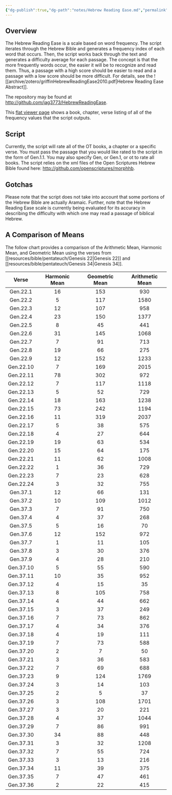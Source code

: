 ```yaml
---
{"dg-publish":true,"dg-path":"notes/Hebrew Reading Ease.md","permalink":"/notes/hebrew-reading-ease/","noteIcon":"","created":"","updated":""}
---
```



## Overview

The Hebrew Reading Ease is a scale based on word frequency. The script iterates through the Hebrew Bible and generates a frequency index of each word that occurs. Then, the script works back through the text and generates a difficulty average for each passage. The concept is that the more frequently words occur, the easier it will be to recognize and read them. Thus, a passage with a high score should be easier to read and a passage with a low score should be more difficult. For details, see the ![[archive/zotero/griffinHebrewReadingEase2010.pdf|Hebrew Reading Ease Abstract]].

The repository may be found at http://github.com/jag3773/HebrewReadingEase.

This [flat viewer page](https://flatgithub.com/jag3773/HebrewReadingEase?filename=hre.csv) shows a book, chapter, verse listing of all of the frequency values that the script outputs.

## Script
Currently, the script will rate all of the OT books, a chapter or a specific verse. You must pass the passage that you would like rated to the script in the form of Gen.1.1. You may also specify Gen, or Gen.1, or ot to rate all books. The script relies on the xml files of the Open Scriptures Hebrew Bible found here: http://github.com/openscriptures/morphhb.

## Gotchas
Please note that the script does not take into account that some portions of the Hebrew Bible are actually Aramaic. Further, note that the Hebrew Reading Ease scale is currently being evaluated for its accuracy in describing the difficulty with which one may read a passage of biblical Hebrew.

## A Comparison of Means

The follow chart provides a comparison of the Arithmetic Mean, Harmonic Mean, and Geometric Mean using the verses from [[resources/bible/pentateuch/Genesis 22\|Genesis 22]] and [[resources/bible/pentateuch/Genesis 34\|Genesis 34]].

|    Verse   | Harmonic Mean | Geometric Mean | Arithmetic Mean |
|:----------:|:-------------:|:--------------:|:---------------:|
|  Gen.22.1  |       16      |       153      |       930       |
|  Gen.22.2  |       5       |       117      |       1580      |
|  Gen.22.3  |       12      |       107      |       958       |
|  Gen.22.4  |       23      |       150      |       1377      |
|  Gen.22.5  |       8       |       45       |       441       |
|  Gen.22.6  |       31      |       145      |       1068      |
|  Gen.22.7  |       7       |       91       |       713       |
|  Gen.22.8  |       19      |       66       |       275       |
|  Gen.22.9  |       12      |       152      |       1233      |
|  Gen.22.10 |       7       |       169      |       2015      |
|  Gen.22.11 |       78      |       302      |       972       |
|  Gen.22.12 |       7       |       117      |       1118      |
|  Gen.22.13 |       5       |       52       |       729       |
|  Gen.22.14 |       18      |       163      |       1238      |
|  Gen.22.15 |       73      |       242      |       1194      |
|  Gen.22.16 |       11      |       319      |       2037      |
|  Gen.22.17 |       5       |       38       |       575       |
|  Gen.22.18 |       4       |       27       |       644       |
|  Gen.22.19 |       19      |       63       |       534       |
|  Gen.22.20 |       15      |       64       |       175       |
|  Gen.22.21 |       11      |       62       |       1008      |
|  Gen.22.22 |       1       |       36       |       729       |
|  Gen.22.23 |       7       |       23       |       628       |
|  Gen.22.24 |       3       |       32       |       755       |
|  Gen.37.1  |       12      |       66       |       131       |
|  Gen.37.2  |       10      |       109      |       1012      |
|  Gen.37.3  |       7       |       91       |       750       |
|  Gen.37.4  |       4       |       37       |       268       |
|  Gen.37.5  |       5       |       16       |        70       |
|  Gen.37.6  |       12      |       152      |       972       |
|  Gen.37.7  |       1       |       11       |       105       |
|  Gen.37.8  |       3       |       30       |       376       |
|  Gen.37.9  |       4       |       28       |       210       |
|  Gen.37.10 |       5       |       55       |       590       |
|  Gen.37.11 |       10      |       35       |       952       |
|  Gen.37.12 |       4       |       15       |        35       |
|  Gen.37.13 |       8       |       105      |       758       |
|  Gen.37.14 |       4       |       44       |       662       |
|  Gen.37.15 |       3       |       37       |       249       |
|  Gen.37.16 |       7       |       73       |       862       |
|  Gen.37.17 |       4       |       34       |       376       |
|  Gen.37.18 |       4       |       19       |       111       |
|  Gen.37.19 |       7       |       73       |       588       |
|  Gen.37.20 |       2       |        7       |        50       |
|  Gen.37.21 |       3       |       36       |       583       |
|  Gen.37.22 |       7       |       69       |       688       |
|  Gen.37.23 |       9       |       124      |       1769      |
|  Gen.37.24 |       3       |       14       |       103       |
|  Gen.37.25 |       2       |        5       |        37       |
|  Gen.37.26 |       3       |       108      |       1701      |
|  Gen.37.27 |       3       |       20       |       221       |
|  Gen.37.28 |       4       |       37       |       1044      |
|  Gen.37.29 |       7       |       86       |       991       |
|  Gen.37.30 |       34      |       88       |       448       |
|  Gen.37.31 |       3       |       32       |       1208      |
|  Gen.37.32 |       7       |       55       |       724       |
|  Gen.37.33 |       3       |       13       |       216       |
|  Gen.37.34 |       11      |       39       |       375       |
|  Gen.37.35 |       7       |       47       |       461       |
|  Gen.37.36 |       2       |       22       |       415       |
